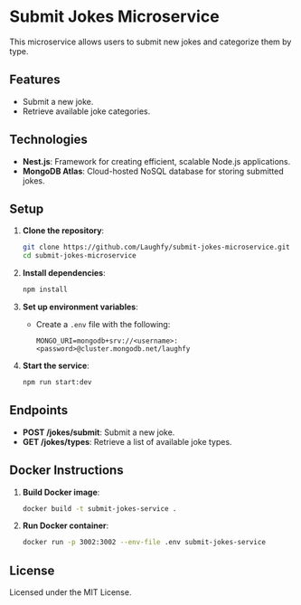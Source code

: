 # Submit Jokes Microservice

This microservice allows users to submit new jokes and categorize them by type.

## Features

- Submit a new joke.
- Retrieve available joke categories.

## Technologies

- **Nest.js**: Framework for creating efficient, scalable Node.js applications.
- **MongoDB Atlas**: Cloud-hosted NoSQL database for storing submitted jokes.

## Setup

1. **Clone the repository**:

   ```bash
   git clone https://github.com/Laughfy/submit-jokes-microservice.git
   cd submit-jokes-microservice
   ```

2. **Install dependencies**:

   ```bash
   npm install
   ```

3. **Set up environment variables**:

   - Create a `.env` file with the following:
     ```plaintext
     MONGO_URI=mongodb+srv://<username>:<password>@cluster.mongodb.net/laughfy
     ```

4. **Start the service**:
   ```bash
   npm run start:dev
   ```

## Endpoints

- **POST /jokes/submit**: Submit a new joke.
- **GET /jokes/types**: Retrieve a list of available joke types.

## Docker Instructions

1. **Build Docker image**:

   ```bash
   docker build -t submit-jokes-service .
   ```

2. **Run Docker container**:
   ```bash
   docker run -p 3002:3002 --env-file .env submit-jokes-service
   ```

## License

Licensed under the MIT License.
